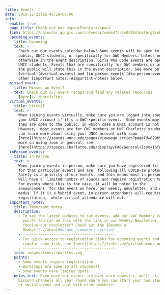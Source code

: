 ```yaml
---
title: Events
date: 2019-12-23T16:48:28+06:00
info:
  enable: true
  page_title: Check out our <span>Events!</span>
  link: https://calendar.google.com/calendar/embed?src=0202v1nmlbrg8ro8foukk2qnc4%2540group.calendar.google.com&height=600&wkst=1&bgcolor=%23ffffff&ctz=America%2FNew_York&showTitle=0&showPrint=0&showTabs=0&color=%238E24AA&color=%23009688
  upcoming_events:
    title: Upcoming
    text: >
      Check out our events calendar below! Some events will be open to the
      public, UNCC students, or specifically for GWC Members. Unless noted
      otherwise in the event description, Girls Who Code events are open to all
      UNCC students. Events that are specifically for GWC members or are open to
      the public will state this in the event description. See more on joining
      [virtual](#virtual-events) and [in-person events](#in-person-events) and
      other [important notes](#important-notes) below.
  missed_event:
    title: Missed an Event?
    text: Check out our event recaps and find any related resources
      [here](../portfolio).
  virtual_events:
    title: Virtual
    text: >
      When joining events virtually, make sure you are logged into zoom with
      your UNCC account if it's a GWC-specific event.  Some events may note that
      they are open to the public, in which case a UNCC account is not required.
      However,  most events are for GWC members or UNC Charlotte students. You
      can learn more about using your UNCC account with zoom
      [here](https://spaces.uncc.edu/pages/viewpage.action?pageId=82969679).  For
      more on using zoom in general, see
      [here](https://spaces.charlotte.edu/display/FAQ/General+Zoom+Information).
  inPerson_events:
    title: In-Person
    text: >
      When joining events in-person, make sure you have registered (if required
      for that particular event) and are  following all COVID-19 protocols.
      Safety is a priority at our events, and this means most in-person events
      will have a  limited number of spaces and require registration to attend.
      For events where this is the case, it will be noted in the
      announcement  for the event on here, our weekly newsletter, and on social
      media. If it is a hybrid event, in-person attendance will require
      registration,  while virtual attendance will not.
  important_notes:
    title: Important Notes
    description:
      - To see the latest updates to our events, add our GWC Members calendar to
        yours! You can do this with the link in our Weekly Newsletter. Want to
        receive our newsletter? Check out the [Become a
        Member](../about#become-a-member) section!
      - ------------------------------------------
      - For quick access to registration links for upcoming events and our
        regular zoom link, see [here](https://linktr.ee/girlswhocode_uncc).
      - ------------------------------------------
    icon: images/icons/sparkles.svg
    points:
      - Some events require registration
      - Workshops are open to all students!
      - Some events have limited spots
    notes_text: Even once our events are over each semester, we'll still have our
      Discord channels all year round where you can start your own study session
      or social event and chat with other members!
---
```

